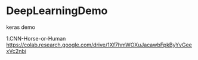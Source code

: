# DeepLearningDemo
keras demo

1.CNN-Horse-or-Human https://colab.research.google.com/drive/1Xf7hmWOXuJacawbFpkByYvGeexVc2nbi
